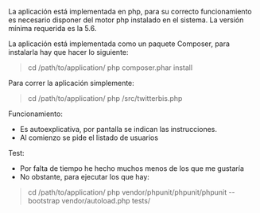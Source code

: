 La aplicación está implementada en php, para su correcto funcionamiento es necesario disponer del motor php instalado 
en el sistema. La versión mínima requerida es la 5.6. 

La aplicación está implementada como un paquete Composer, para instalarla hay que hacer lo siguiente:
> cd /path/to/application/
> php composer.phar install

Para correr la aplicación simplemente:
> cd /path/to/application/
> php /src/twitterbis.php

Funcionamiento:
- Es autoexplicativa, por pantalla se indican las instrucciones.
- Al comienzo se pide el listado de usuarios

Test:
- Por falta de tiempo he hecho muchos menos de los que me gustaría
- No obstante, para ejecutar los que hay:
> cd /path/to/application/
> php vendor/phpunit/phpunit/phpunit --bootstrap vendor/autoload.php tests/